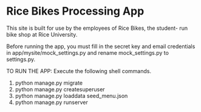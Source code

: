 Rice Bikes Processing App
=========================

This site is built for use by the employees of Rice Bikes, the student-
run bike shop at Rice University.

Before running the app, you must fill in the secret key and email credentials in app/mysite/mock_settings.py and rename mock_settings.py to settings.py.

TO RUN THE APP:
Execute the following shell commands.
1. python manage.py migrate
2. python manage.py createsuperuser
3. python manage.py loaddata seed_menu.json
4. python manage.py runserver

